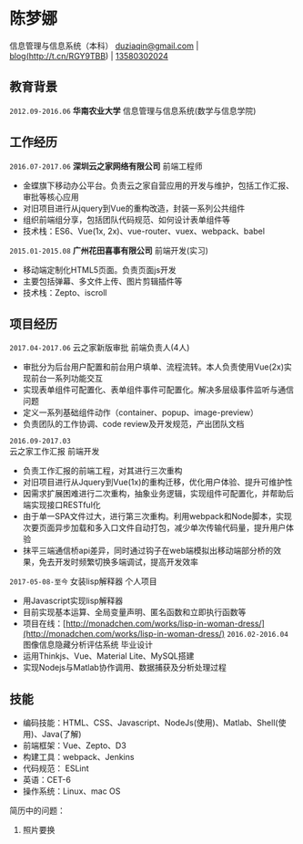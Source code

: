# 陈梦娜
信息管理与信息系统（本科）
<a href="mailto:duziaqin@gmail.com">duziaqin@gmail.com</a> | <a href="http://t.cn/RGY9TBB">blog(http://t.cn/RGY9TBB)</a> | <a href="tel:+13680302024">13580302024</a>
## 教育背景
`2012.09-2016.06`
**华南农业大学** 信息管理与信息系统(数学与信息学院)

## 工作经历
`2016.07-2017.06`
**深圳云之家网络有限公司**   前端工程师
* 金蝶旗下移动办公平台。负责云之家自营应用的开发与维护，包括工作汇报、审批等核心应用
* 对旧项目进行从jquery到Vue的重构改造，封装一系列公共组件
* 组织前端组分享，包括团队代码规范、如何设计表单组件等
* 技术栈：ES6、Vue(1x, 2x)、vue-router、vuex、webpack、babel

`2015.01-2015.08`
**广州花田喜事有限公司**   前端开发(实习)
* 移动端定制化HTML5页面。负责页面js开发
* 主要包括弹幕、多文件上传、图片剪辑插件等
* 技术栈：Zepto、iscroll

## 项目经历
`2017.04-2017.06` 
云之家新版审批 前端负责人(4人)
* 审批分为后台用户配置和前台用户填单、流程流转。本人负责使用Vue(2x)实现前台一系列功能交互
* 实现表单组件可配置化、表单组件事件可配置化。解决多层级事件监听与通信问题
* 定义一系列基础组件动作（container、popup、image-preview）
* 负责团队的工作协调、code review及开发规范，产出团队文档

`2016.09-2017.03`  
云之家工作汇报 前端开发
* 负责工作汇报的前端工程，对其进行三次重构
* 对旧项目进行从Jquery到Vue(1x)的重构迁移，优化用户体验、提升可维护性
* 因需求扩展困难进行二次重构，抽象业务逻辑，实现组件可配置化，并帮助后端实现接口RESTful化
* 由于单一SPA文件过大，进行第三次重构。利用webpack和Node脚本，实现次要页面异步加载和多入口文件自动打包，减少单次传输代码量，提升用户体验
* 抹平三端通信桥api差异，同时通过钩子在web端模拟出移动端部分桥的效果，免去开发时频繁切换多端调试，提高开发效率

`2017-05-08-至今`
女装lisp解释器 个人项目
* 用Javascript实现lisp解释器
* 目前实现基本运算、全局变量声明、匿名函数和立即执行函数等
* 项目在线：[http://monadchen.com/works/lisp-in-woman-dress/](http://monadchen.com/works/lisp-in-woman-dress/)
`2016.02-2016.04`
 图像信息隐藏分析评估系统 毕业设计
* 运用Thinkjs、Vue、Material Lite、MySQL搭建
* 实现Nodejs与Matlab协作调用、数据捕获及分析处理过程

## 技能
* 编码技能：HTML、CSS、Javascript、NodeJs(使用)、Matlab、Shell(使用)、Java(了解)
* 前端框架：Vue、Zepto、D3
* 构建工具：webpack、Jenkins
* 代码规范： ESLint
* 英语：CET-6
* 操作系统：Linux、mac OS

<!-- ### Footer
Last updated: July 2017-->


简历中的问题：

1. 照片要换




